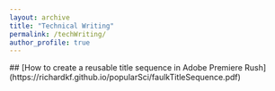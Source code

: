 ```yaml
---
layout: archive
title: "Technical Writing"
permalink: /techWriting/
author_profile: true
---
```

<p> </p>
<p> </p>
## [How to create a reusable title sequence in Adobe Premiere Rush](https://richardkf.github.io/popularSci/faulkTitleSequence.pdf)
<p> </p>
<p> </p>

